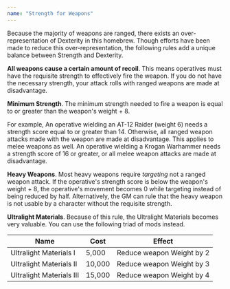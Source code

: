 ```yaml
---
name: "Strength for Weapons"
---
```


Because the majority of weapons are ranged, there exists an over-representation of Dexterity in this homebrew. Though
efforts have been made to reduce this over-representation, the following rules add a unique balance between
Strength and Dexterity.

__All weapons cause a certain amount of recoil__. This means operatives must have the requisite strength to effectively
fire the weapon. If you do not have the necessary strength, your attack rolls with ranged weapons are made at disadvantage.

__Minimum Strength__. The minimum strength needed to fire a weapon is equal to or greater than the weapon's weight + 8.

For example, An operative wielding an AT-12 Raider (weight 6) needs a strength score equal to or greater than 14. Otherwise, 
all ranged weapon attacks made with the weapon are made at disadvantage. This applies to melee weapons as well. An operative wielding
a Krogan Warhammer needs a strength score of 16 or greater, or all melee weapon attacks are made at disadvantage.

__Heavy Weapons__. Most heavy weapons require _targeting_ not a ranged weapon attack. If the operative's strength score
is below the weapon's weight + 8, the operative's movement becomes 0 while targeting instead of being reduced by half.
Alternatively, the GM can rule that the heavy weapon is not usable by a character without the requisite strength.

__Ultralight Materials__. Because of this rule, the Ultralight Materials becomes very valuable. You can use the following
triad of mods instead.

Name | Cost | Effect
--- | --- | ---
Ultralight Materials I | 5,000 |  Reduce weapon Weight by 2
Ultralight Materials II | 10,000 | Reduce weapon Weight by 3
Ultralight Materials III | 15,000 |  Reduce weapon Weight by 4  
